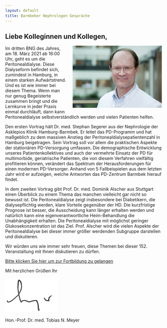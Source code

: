 ```yaml
---
layout: default
title: Barmbeker Nephrologen Gespräche
---
```

## Liebe Kolleginnen und Kollegen,

<img src="/assets/images/CA_Meyer.jpg" height="200rem" style="float:right; margin-left:20px; margin-bottom:20px;">Im dritten BNG des Jahres, am 18. März 2021 ab 16:00 Uhr, geht es um die Peritonealdialyse. Diese Dialyseform befindet sich, zumindest in Hamburg, in einem starken Aufwärtstrend. Und es ist wie immer bei diesem Thema. Wenn man nur genug Begeisterte zusammen bringt und die Lernkurve in jeder Praxis einmal durchläuft, dann kann Peritonealdialyse selbstverständlich werden und vielen Patienten helfen.  

Den ersten Vortrag hält Dr. med. Stephan Segerer aus der Nephrologie der Asklepios Klinik Hamburg-Barmbek. Er leitet das PD-Programm und hat maßgeblich zu dem massiven Anstieg der Peritonealdialysepatientenzahl in Hamburg beigetragen. Sein Vortrag soll vor allem die praktischen Aspekte der stationären PD-Versorgung umfassen. Die demographische Entwicklung unseres Patientenkollektives und auch der vermehrte Einsatz der PD für multimorbide, geriatrische Patienten, die von diesem Verfahren vielfältig profitieren können, verändert das Spektrum der Herausforderungen für einen modernen PD-Versorger. Anhand von 5 Fallbeispielen aus dem letzten Jahr wird er aufzeigen, welche Antworten das PD-Zentrum Barmbek hierauf findet.  

In dem zweiten Vortrag gibt Prof. Dr. med. Dominik Alscher aus Stuttgart einen Überblick zu einem Thema das manchen vielleicht gar nicht so bewusst ist. Die Peritonealdialyse zeigt insbesondere bei Diabetikern, die dialysepflichtig werden, klare Vorteile gegenüber der HD. Die kurzfristige Prognose ist besser, die Ausscheidung kann länger erhalten werden und natürlich kann eine eigenverantwortliche Heim-Behandlung die Unabhängigkeit erhalten. Die Peritonealdialyse mit möglichst geringer Glukosekonzentration ist das Ziel. Prof. Alscher wird die vielen Aspekte der Peritonealdialyse bei dieser immer größer werdenden Subgruppe darstellen und diskutieren.  

Wir würden uns wie immer sehr freuen, diese Themen bei dieser 152. Veranstaltung mit Ihnen diskutieren zu dürfen.  

<a class="button" href="https://teams.microsoft.com/l/meetup-join/19%3ameeting_MTFhZjE5YmYtZjgwYS00YWRkLWIwMjItNDJjMTU5OTIwMjc5%40thread.v2/0?context=%7b%22Tid%22%3a%22e6160a47-a12e-4ab1-be56-bddd09456693%22%2c%22Oid%22%3a%2254de3200-43af-4cbb-8fde-9d0457be7bcb%22%7d" target="_blank">Bitte klicken Sie hier um zur Fortbildung zu gelangen</a>  

Mit herzlichen Grüßen Ihr  

![Unterschrift Prof. Meyer](/assets/images/unterschrift-meyer.png)  

Hon.-Prof. Dr. med. Tobias N. Meyer  
